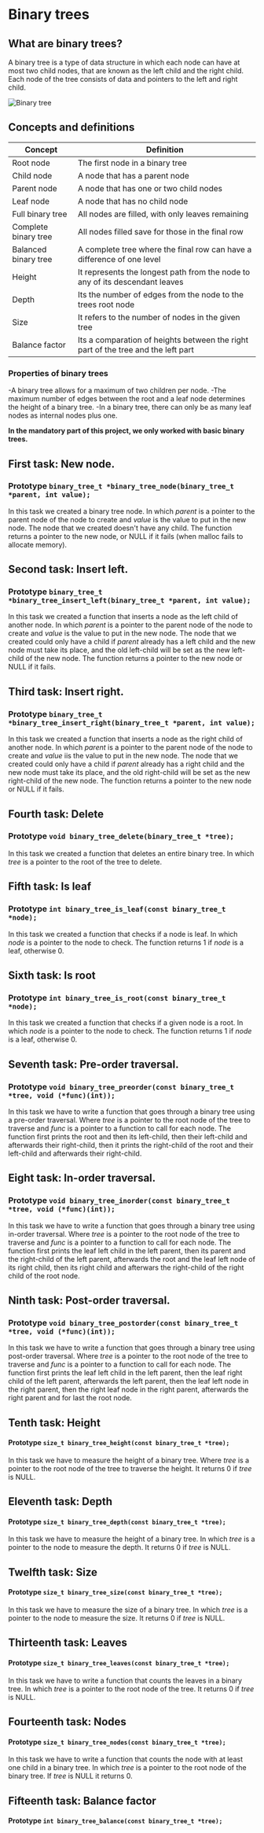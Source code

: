 # Binary trees

## What are binary trees?
A binary tree is a type of data structure in which each node can have at most two child nodes, that are known as the left child and the right child. Each node of the tree consists of data and pointers to the left and right child.

![Binary tree](https://www.geeksforgeeks.org/wp-content/uploads/binary-tree-to-DLL.png)

## Concepts and definitions

| Concept | Definition |
| ----------- | ----------- |
| Root node | The first node in a binary tree |
| Child node | A node that has a parent node |
| Parent node | A node that has one or two child nodes |
| Leaf node | A node that has no child node |
| Full binary tree | All nodes are filled, with only leaves remaining |
| Complete binary tree | All nodes filled save for those in the final row |
| Balanced binary tree | A complete tree where the final row can have a difference of one level |
| Height | It represents the longest path from the node to any of its descendant leaves |
| Depth | Its the number of edges from the node to the trees root node |
| Size | It refers to the number of nodes in the given tree |
| Balance factor | Its a comparation of heights between the right part of the tree and the left part |

### Properties of binary trees
-A binary tree allows for a maximum of two children per node.
-The maximum number of edges between the root and a leaf node determines the height of a binary tree.
-In a binary tree, there can only be as many leaf nodes as internal nodes plus one.

**In the mandatory part of this project, we only worked with basic binary trees.**

## First task: New node.
### Prototype `binary_tree_t *binary_tree_node(binary_tree_t *parent, int value);`
In this task we created a binary tree node. In which *parent* is a pointer to the parent node of the node to create and *value* is the value to put in the new node.
The node that we created doesn't have any child.
The function returns a pointer to the new node, or NULL if it fails (when malloc fails to allocate memory).

## Second task: Insert left.
### Prototype `binary_tree_t *binary_tree_insert_left(binary_tree_t *parent, int value);`
In this task we created a function that inserts a node as the left child of another node. In which *parent* is a pointer to the parent node of the node to create and *value* is the value to put in the new node.
The node that we created could only have a child if *parent* already has a left child and the new node must take its place, and the old left-child will be set as the new left-child of the new node.
The function returns a pointer to the new node or NULL if it fails.

## Third task: Insert right.
### Prototype `binary_tree_t *binary_tree_insert_right(binary_tree_t *parent, int value);`
In this task we created a function that inserts a node as the right child of another node. In which *parent* is a pointer to the parent node of the node to create and *value* iis the value to put in the new node.
The node that we created could only have a child if *parent* already has a right child and the new node must take its place, and the old right-child will be set as the new right-child of the new node.
The function returns a pointer to the new node or NULL if it fails.

## Fourth task: Delete
### Prototype `void binary_tree_delete(binary_tree_t *tree);`
In this task we created a function that deletes an entire binary tree. In which *tree* is a pointer to the root of the tree to delete.

## Fifth task: Is leaf
### Prototype `int binary_tree_is_leaf(const binary_tree_t *node);`
In this task we created a function that checks if a node is leaf. In which *node* is a pointer to the node to check.
The function returns 1 if *node* is a leaf, otherwise 0.

## Sixth task: Is root
### Prototype `int binary_tree_is_root(const binary_tree_t *node);`
In this task we created a function that checks if a given node is a root. In which *node* is a pointer to the node to check.
The function returns 1 if *node* is a leaf, otherwise 0.

## Seventh task: Pre-order traversal.
### Prototype `void binary_tree_preorder(const binary_tree_t *tree, void (*func)(int));`
In this task we have to write a function that goes through a binary tree using a pre-order traversal. Where *tree* is a pointer to the root node of the tree to traverse and *func* is a pointer to a function to call for each node.
The function first prints the root and then its left-child, then their left-child and afterwards their right-child, then it prints the right-child of the root and their left-child and afterwards their right-child.

## Eight task: In-order traversal.
### Prototype `void binary_tree_inorder(const binary_tree_t *tree, void (*func)(int));`
In this task we have to write a function that goes through a binary tree using in-order traversal. Where *tree* is a pointer to the root node of the tree to traverse and *func* is a pointer to a function to call for each node.
The function first prints the leaf left child in the left parent, then its parent and the right-child of the left parent, afterwards the root and the leaf left node of its right child, then its right child and afterwars the right-child of the right child of the root node.

## Ninth task: Post-order traversal.
### Prototype `void binary_tree_postorder(const binary_tree_t *tree, void (*func)(int));`
In this task we have to write a function that goes through a binary tree using post-order traversal. Where *tree* is a pointer to the root node of the tree to traverse and *func* is a pointer to a function to call for each node.
The function first prints the leaf left child in the left parent, then the leaf right child of the left parent, afterwards the left parent, then the leaf left node in the right parent, then the right leaf node in the right parent, afterwards the right parent and for last the root node.

## Tenth task: Height
#### Prototype `size_t binary_tree_height(const binary_tree_t *tree);`
In this task we have to measure the height of a binary tree. Where *tree* is a pointer to the root node of the tree to traverse the height.
It returns 0 if *tree* is NULL.

## Eleventh task: Depth
#### Prototype `size_t binary_tree_depth(const binary_tree_t *tree);`
In this task we have to measure the height of a binary tree. In which *tree* is a pointer to the node to measure the depth.
It returns 0 if *tree* is NULL.

## Twelfth task: Size
#### Prototype `size_t binary_tree_size(const binary_tree_t *tree);`
In this task we have to measure the size of a binary tree. In which *tree* is a pointer to the node to measure the size.
It returns 0 if *tree* is NULL.

## Thirteenth task: Leaves
#### Prototype `size_t binary_tree_leaves(const binary_tree_t *tree);`
In this task we have to write a function that counts the leaves in a binary tree. In which *tree* is a pointer to the root node of the tree.
It returns 0 if *tree* is NULL.

## Fourteenth task: Nodes
#### Prototype `size_t binary_tree_nodes(const binary_tree_t *tree);`
In this task we have to write a function that counts the node with at least one child in a binary tree. In which *tree* is a pointer to the root node of the binary tree.
If *tree* is NULL it returns 0.

## Fifteenth task: Balance factor
#### Prototype `int binary_tree_balance(const binary_tree_t *tree);`
